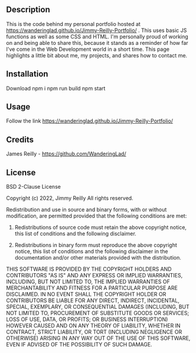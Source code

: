 ## Description
This is the code behind my personal portfolio hosted at https://wanderinglad.github.io/Jimmy-Reilly-Portfolio/ . This uses basic JS functions as well as some CSS and HTML. I'm personally proud of working on and being able to share this, because it stands as a reminder of how far I've come in the Web Development world in a short time. This page highlights a little bit about me, my projects, and shares how to contact me.
  
## Installation
Download 
npm i
npm run build
npm start

## Usage
Follow the link https://wanderinglad.github.io/Jimmy-Reilly-Portfolio/
  
## Credits
James Reilly - https://github.com/WanderingLad/
  
## License
BSD 2-Clause License

Copyright (c) 2022, Jimmy Reilly
All rights reserved.

Redistribution and use in source and binary forms, with or without
modification, are permitted provided that the following conditions are met:

1. Redistributions of source code must retain the above copyright notice, this
   list of conditions and the following disclaimer.

2. Redistributions in binary form must reproduce the above copyright notice,
   this list of conditions and the following disclaimer in the documentation
   and/or other materials provided with the distribution.

THIS SOFTWARE IS PROVIDED BY THE COPYRIGHT HOLDERS AND CONTRIBUTORS "AS IS"
AND ANY EXPRESS OR IMPLIED WARRANTIES, INCLUDING, BUT NOT LIMITED TO, THE
IMPLIED WARRANTIES OF MERCHANTABILITY AND FITNESS FOR A PARTICULAR PURPOSE ARE
DISCLAIMED. IN NO EVENT SHALL THE COPYRIGHT HOLDER OR CONTRIBUTORS BE LIABLE
FOR ANY DIRECT, INDIRECT, INCIDENTAL, SPECIAL, EXEMPLARY, OR CONSEQUENTIAL
DAMAGES (INCLUDING, BUT NOT LIMITED TO, PROCUREMENT OF SUBSTITUTE GOODS OR
SERVICES; LOSS OF USE, DATA, OR PROFITS; OR BUSINESS INTERRUPTION) HOWEVER
CAUSED AND ON ANY THEORY OF LIABILITY, WHETHER IN CONTRACT, STRICT LIABILITY,
OR TORT (INCLUDING NEGLIGENCE OR OTHERWISE) ARISING IN ANY WAY OUT OF THE USE
OF THIS SOFTWARE, EVEN IF ADVISED OF THE POSSIBILITY OF SUCH DAMAGE.
